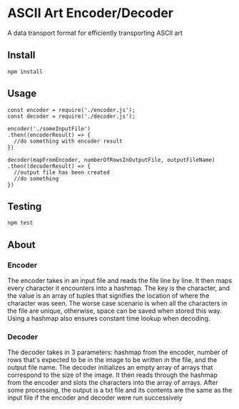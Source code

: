 # ASCII Art Encoder/Decoder
A data transport format for efficiently transporting ASCII art


## Install
```
npm install
```

## Usage

```
const encoder = require('./encoder.js');
const decoder = require('./decoder.js');

encoder('./someInputFile')
.then((encoderResult) => {
  //do something with encoder result
})

decoder(mapFromEncoder, numberOfRowsInOutputFile, outputFileName)
.then((decoderResult) => {
  //output file has been created
  //do something
})

```

## Testing

```
npm test
```
## About
### Encoder
The encoder takes in an input file and reads the file line by line. It then maps every character it encounters into a hashmap. The key is the character, and the value is an array of tuples that signifies the location of where the character was seen. The worse case scenario is when all the characters in the file are unique, otherwise, space can be saved when stored this way. Using a hashmap also ensures constant time lookup when decoding.

### Decoder
The decoder takes in 3 parameters: hashmap from the encoder, number of rows that's expected to be in the image to be written in the file, and the output file name. The decoder initializes an empty array of arrays that correspond to the size of the image. It then reads through the hashmap from the encoder and slots the characters into the array of arrays. After some processing, the output is a txt file and its contents are the same as the input file if the encoder and decoder were run successively

